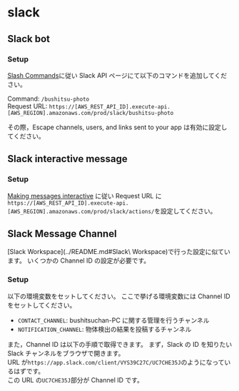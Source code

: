 # slack

## Slack bot

### Setup

[Slash Commands](https://api.slack.com/slash-commands)に従い Slack API ページにて以下のコマンドを追加してください。

Command: `/bushitsu-photo`  
Request URL: `https://[AWS_REST_API_ID].execute-api.[AWS_REGION].amazonaws.com/prod/slack/bushitsu-photo`

その際，Escape channels, users, and links sent to your app は有効に設定してください。

## Slack interactive message

### Setup

[Making messages interactive](https://api.slack.com/interactive-messages) に従い Request URL に`https://[AWS_REST_API_ID].execute-api.[AWS_REGION].amazonaws.com/prod/slack/actions/`を設定してください。

## Slack Message Channel

[Slack Workspace](../README.md#Slack\ Workspace)で行った設定に似ています。
いくつかの Channel ID の設定が必要です。

### Setup

以下の環境変数をセットしてください。
ここで挙げる環境変数には Channel ID をセットしてください。

- `CONTACT_CHANNEL`: bushitsuchan-PC に関する管理を行うチャンネル
- `NOTIFICATION_CHANNEL`: 物体検出の結果を投稿するチャンネル

また，Channel ID は以下の手順で取得できます。
まず，Slack の ID を知りたい Slack チャンネルをブラウザで開きます。  
URL が`https://app.slack.com/client/VYS39C27C/UC7CHE35J`のようになっているはずです。  
この URL の`UC7CHE35J`部分が Channel ID です。
